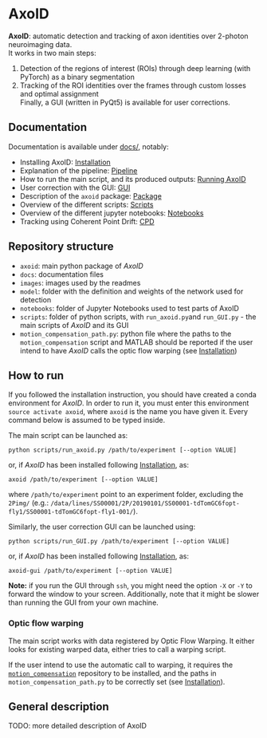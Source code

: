 # AxoID
**AxoID**: automatic detection and tracking of axon identities over 2-photon neuroimaging data.  
It works in two main steps: 
  1. Detection of the regions of interest (ROIs) through deep learning (with PyTorch) as a binary segmentation
  2. Tracking of the ROI identities over the frames through custom losses and optimal assignment  
Finally, a GUI (written in PyQt5) is available for user corrections.


## Documentation
Documentation is available under [docs/](./docs), notably:
  * Installing AxoID: [Installation](./docs/Installation.md)
  * Explanation of the pipeline: [Pipeline](./docs/Pipeline.md)
  * How to run the main script, and its produced outputs: [Running AxoID](./docs/Running.md)
  * User correction with the GUI: [GUI](./docs/GUI.md)
  * Description of the `axoid` package: [Package](./docs/Package.md)
  * Overview of the different scripts: [Scripts](./docs/Scripts.md)
  * Overview of the different jupyter notebooks: [Notebooks](./docs/Notebooks.md)
  * Tracking using Coherent Point Drift: [CPD](./docs/CPD.md)


## Repository structure
  * `axoid`: main python package of *AxoID*
  * `docs`: documentation files
  * `images`: images used by the readmes
  * `model`: folder with the definition and weights of the network used for detection
  * `notebooks`: folder of Jupyter Notebooks used to test parts of AxoID
  * `scripts`: folder of python scripts, with `run_axoid.py`and `run_GUI.py` - the main scripts of *AxoID* and its GUI
  * `motion_compensation_path.py`: python file where the paths to the `motion_compensation` script and MATLAB should be reported if the user intend to have *AxoID* calls the optic flow warping (see [Installation](./docs/Installation.md))


## How to run
If you followed the installation instruction, you should have created a conda environment for *AxoID*. In order to run it, you must enter this environment `source activate axoid`, where `axoid` is the name you have given it. Every command below is assumed to be typed inside.

The main script can be launched as:
```
python scripts/run_axoid.py /path/to/experiment [--option VALUE]
```
or, if *AxoID* has been installed following [Installation](./docs/Installation.md), as:
```
axoid /path/to/experiment [--option VALUE]
```
where `/path/to/experiment` point to an experiment folder, excluding the `2Pimg/` (e.g.: `/data/lines/SS00001/2P/20190101/SS00001-tdTomGC6fopt-fly1/SS00001-tdTomGC6fopt-fly1-001/`).

Similarly, the user correction GUI can be launched using:
```
python scripts/run_GUI.py /path/to/experiment [--option VALUE]
```
or, if *AxoID* has been installed following [Installation](./docs/Installation.md), as:
```
axoid-gui /path/to/experiment [--option VALUE]
```
**Note:** if you run the GUI through `ssh`, you might need the option `-X` or `-Y` to forward the window to your screen. Additionally, note that it might be slower than running the GUI from your own machine.

### Optic flow warping
The main script works with data registered by Optic Flow Warping. It either looks for existing warped data, either tries to call a warping script.

If the user intend to use the automatic call to warping, it requires the [`motion_compensation`](https://github.com/NeLy-EPFL/motion_compensation) repository to be installed, and the paths in `motion_compensation_path.py` to be correctly set (see [Installation](./docs/Installation.md)).


## General description
TODO: more detailed description of AxoID
